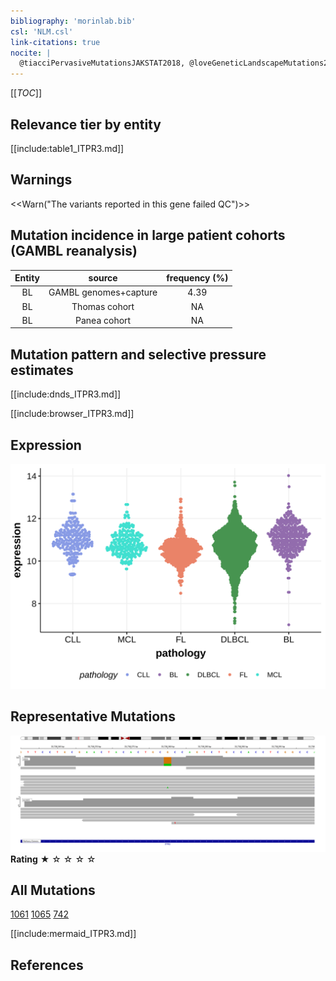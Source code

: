 ```yaml
---
bibliography: 'morinlab.bib'
csl: 'NLM.csl'
link-citations: true
nocite: |
  @tiacciPervasiveMutationsJAKSTAT2018, @loveGeneticLandscapeMutations2012, 
---
```

[[_TOC_]]



## Relevance tier by entity

[[include:table1_ITPR3.md]]

## Warnings

<<Warn("The variants reported in this gene failed QC")>>

## Mutation incidence in large patient cohorts (GAMBL reanalysis)

|Entity|source               |frequency (%)|
|:------:|:---------------------:|:-------------:|
|BL    |GAMBL genomes+capture|4.39         |
|BL    |Thomas cohort        |  NA         |
|BL    |Panea cohort         |  NA         |

## Mutation pattern and selective pressure estimates

[[include:dnds_ITPR3.md]]



[[include:browser_ITPR3.md]]

## Expression
![](images/gene_expression/ITPR3_by_pathology.svg)

## Representative Mutations

![](primary/Love_ITPR3.svg)
**Rating**
&starf; &star; &star; &star; &star;

## All Mutations

[1061](https://www.bcgsc.ca/downloads/morinlab/GAMBL/Love/1061_reports.html)
[1065](https://www.bcgsc.ca/downloads/morinlab/GAMBL/Love/1065_reports.html)
[742](https://www.bcgsc.ca/downloads/morinlab/GAMBL/Love/742_reports.html)

[[include:mermaid_ITPR3.md]]

## References

<!-- ORIGIN: loveGeneticLandscapeMutations2012 -->
<!-- BL: loveGeneticLandscapeMutations2012 -->
<!-- PMBL: tiacciPervasiveMutationsJAKSTAT2018b -->
